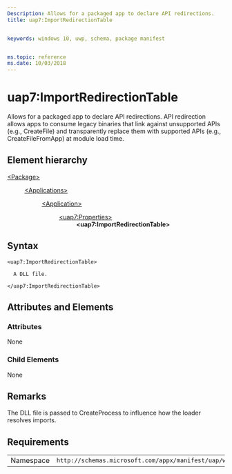 ```yaml
---
Description: Allows for a packaged app to declare API redirections.
title: uap7:ImportRedirectionTable


keywords: windows 10, uwp, schema, package manifest


ms.topic: reference
ms.date: 10/03/2018
---
```


# uap7:ImportRedirectionTable

Allows for a packaged app to declare API redirections. API redirection allows apps to consume legacy binaries that link against unsupported APIs (e.g., CreateFile) and transparently replace them with supported APIs (e.g., CreateFileFromApp) at module load time.

## Element hierarchy

<dl>
<dt><a href="element-package.md">&lt;Package&gt;</a></dt>
<dd>
<dl>
<dt><a href="element-applications.md">&lt;Applications&gt;</a></dt>
<dd>
<dl>
<dt><a href="element-application.md">&lt;Application&gt;</a></dt>
<dd>
<dl>
<dt><a href="element-uap7-properties.md">&lt;uap7:Properties&gt;</a></dt>
<dd><b>&lt;uap7:ImportRedirectionTable&gt;</b></dd>
</dl>
</dd>
</dl>
</dd>
</dl>
</dd>
</dl>

## Syntax

``` syntax
<uap7:ImportRedirectionTable>

  A DLL file.

</uap7:ImportRedirectionTable>
```

## Attributes and Elements
### Attributes
None 

### Child Elements
None

## Remarks
The DLL file is passed to CreateProcess to influence how the loader resolves imports.

## Requirements

|   |   |
|--|--|
| Namespace | `http://schemas.microsoft.com/appx/manifest/uap/windows10/7` |
